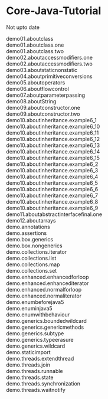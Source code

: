 # Core-Java-Tutorial

Not upto date


demo01.aboutclass	
demo01.aboutclass.one	  
demo01.aboutclass.two	  
demo02.aboutaccessmodifiers.one	    
demo02.aboutaccessmodifiers.two	    
demo03.aboutstaticnonstatic	  
demo04.aboutprimitiveconversions	  
demo05.aboutoperators	    
demo06.aboutflowcontrol       
demo07.aboutparameterpassing      
demo08.aboutString      
demo09.aboutconstructor.one   
demo09.aboutconstructor.two   
demo10.aboutinheritance.example6_1    
demo10.aboutinheritance.example6_10   
demo10.aboutinheritance.example6_11   
demo10.aboutinheritance.example6_12   
demo10.aboutinheritance.example6_13   
demo10.aboutinheritance.example6_14   
demo10.aboutinheritance.example6_15   
demo10.aboutinheritance.example6_2    
demo10.aboutinheritance.example6_3    
demo10.aboutinheritance.example6_4    
demo10.aboutinheritance.example6_5    
demo10.aboutinheritance.example6_6    
demo10.aboutinheritance.example6_7    
demo10.aboutinheritance.example6_8    
demo10.aboutinheritance.example6_9    
demo11.aboutabstractinterfacefinal.one    
demo12.aboutarrays    
demo.annotations    
demo.assertions   
demo.box.generics     
demo.box.nongenerics    
demo.collections.iterator   
demo.collections.list   
demo.collections.map    
demo.collections.set    
demo.enhanced.enhancedforloop   
demo.enhanced.enhancediterator    
demo.enhanced.normalforloop   
demo.enhanced.normaliterator    
demo.enumbeforejava5    
demo.enuminjava5    
demo.enumwithbehaviour    
demo.generics.boundedwildcard   
demo.generics.genericmethods    
demo.generics.subtype   
demo.generics.typeerasure     
demo.generics.wildcard      
demo.staticimport     
demo.threads.extendthread     
demo.threads.join     
demo.threads.runnable     
demo.threads.state      
demo.threads.synchronization      
demo.threads.waitnotify   
